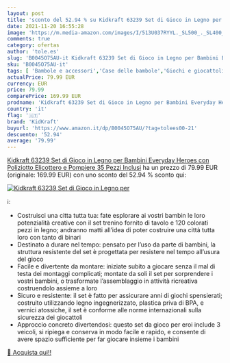 ```yaml
---
layout: post
title: 'sconto del 52.94 % su Kidkraft 63239 Set di Gioco in Legno per  '
date: 2021-11-20 16:55:28
image: 'https://m.media-amazon.com/images/I/513U037RYYL._SL500_._SL400_.jpg'
comments: true
category: ofertas
author: 'tole.es'
slug: 'B0045O75AU-it Kidkraft 63239 Set di Gioco in Legno per Bambini Everyday...'
sku: 'B0045O75AU-it'
tags: [ 'Bambole e accessori','Case delle bambole','Giochi e giocattoli','kidkraft', ]
actualPrice: 79.99 EUR
currency: EUR
price: 79.99
comparePrice: 169.99 EUR
prodname: 'Kidkraft 63239 Set di Gioco in Legno per Bambini Everyday Heroes con Poliziotto  Elicottero e Pompiere  35 Pezzi Inclusi'
country: 'it'
flag: '🇮🇹'
brand: 'KidKraft'
buyurl: 'https://www.amazon.it/dp/B0045O75AU/?tag=tolees00-21'
descuento: '52.94'
average: '79.99'
---
```


[Kidkraft 63239 Set di Gioco in Legno per Bambini Everyday Heroes con Poliziotto  Elicottero e Pompiere  35 Pezzi Inclusi](https://www.amazon.it/dp/B0045O75AU/?tag=tolees00-21) ha un prezzo di 79.99 EUR (originale: 169.99 EUR) con uno sconto del 52.94 % sconto qui:

[![Kidkraft 63239 Set di Gioco in Legno per](https://m.media-amazon.com/images/I/513U037RYYL._SL500_._SL400_.jpg)](https://www.amazon.it/dp/B0045O75AU/?tag=tolees00-21)

ℹ️:

- Costruisci una citta tutta tua: fate esplorare ai vostri bambin le loro potenzialità creative con il set trenino fornito di tavolo e 120 colorati pezzi in legno; andranno matti all’idea di poter costruire una città tutta loro con tanto di binari
- Destinato a durare nel tempo: pensato per l’uso da parte di bambini, la struttura resistente del set è progettata per resistere nel tempo all’usura del gioco
- Facile e divertente da montare: iniziate subito a giocare senza il mal di testa dei montaggi complicati; montate da soli il set per sorprendere i vostri bambini, o trasformate l’assemblaggio in attività ricreativa costruendolo assieme a loro
- Sicuro e resistente: il set è fatto per assicurare anni di giochi spensierati; costruito utilizzando legno ingegnerizzato, plastica priva di BPA, e vernici atossiche, il set è conforme alle norme internazionali sulla sicurezza dei giocattoli
- Approccio concreto divertendosi: questo set da gioco per eroi include 3 veicoli, si ripiega e conserva in modo facile e rapido, e consente di avere spazio sufficiente per far giocare insieme i bambini

[🛒 Acquista qui!!](https://www.amazon.it/dp/B0045O75AU/?tag=tolees00-21)
